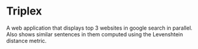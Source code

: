 # Triplex
A web application that displays top 3 websites in google search in parallel. Also shows similar sentences in them computed using the Levenshtein distance metric.
